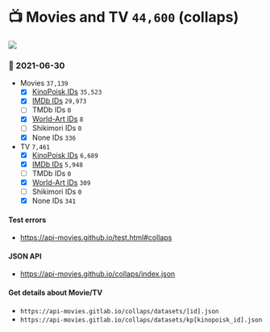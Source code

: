 # :tv: Movies and TV `44,600` (collaps)

<a href="https://API-Movies.github.io"><img src="https://API-Movies.github.io/banner.png?cache"></a>

### :date: 2021-06-30
- Movies `37,139`
  - [x] <a href="https://API-Movies.github.io/collaps/movie_kinopoisk_ids.json">KinoPoisk IDs</a> `35,523`
  - [x] <a href="https://API-Movies.github.io/collaps/movie_imdb_ids.json">IMDb IDs</a> `29,973`
  - [ ] TMDb IDs `0`
  - [x] <a href="https://API-Movies.github.io/collaps/movie_world_art_ids.json">World-Art IDs</a> `8`
  - [ ] Shikimori IDs `0`
  - [x] None IDs `336`
- TV `7,461`
  - [x] <a href="https://API-Movies.github.io/collaps/tv_kinopoisk_ids.json">KinoPoisk IDs</a> `6,689`
  - [x] <a href="https://API-Movies.github.io/collaps/tv_imdb_ids.json">IMDb IDs</a> `5,948`
  - [ ] TMDb IDs `0`
  - [x] <a href="https://API-Movies.github.io/collaps/tv_world_art_ids.json">World-Art IDs</a> `309`
  - [ ] Shikimori IDs `0`
  - [x] None IDs `341`
#### Test errors
- <a href='https://api-movies.github.io/test.html#collaps'>https://api-movies.github.io/test.html#collaps</a>
#### JSON API
- <a href='https://api-movies.github.io/collaps/index.json'>https://api-movies.github.io/collaps/index.json</a>
#### Get details about Movie/TV
- `https://api-movies.gitlab.io/collaps/datasets/[id].json`
- `https://api-movies.gitlab.io/collaps/datasets/kp[kinopoisk_id].json`
